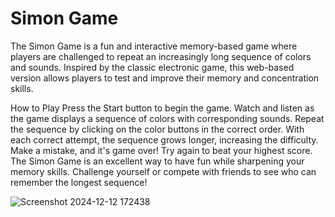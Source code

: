 # Simon Game 
The Simon Game is a fun and interactive memory-based game where players are challenged to repeat an increasingly long sequence of colors and sounds. Inspired by the classic electronic game, this web-based version allows players to test and improve their memory and concentration skills.

How to Play
Press the Start button to begin the game.
Watch and listen as the game displays a sequence of colors with corresponding sounds.
Repeat the sequence by clicking on the color buttons in the correct order.
With each correct attempt, the sequence grows longer, increasing the difficulty.
Make a mistake, and it's game over! Try again to beat your highest score.
The Simon Game is an excellent way to have fun while sharpening your memory skills. Challenge yourself or compete with friends to see who can remember the longest sequence!

![Screenshot 2024-12-12 172438](https://github.com/user-attachments/assets/bcfd4a6d-dc70-43e1-a30a-b205e557df03)
